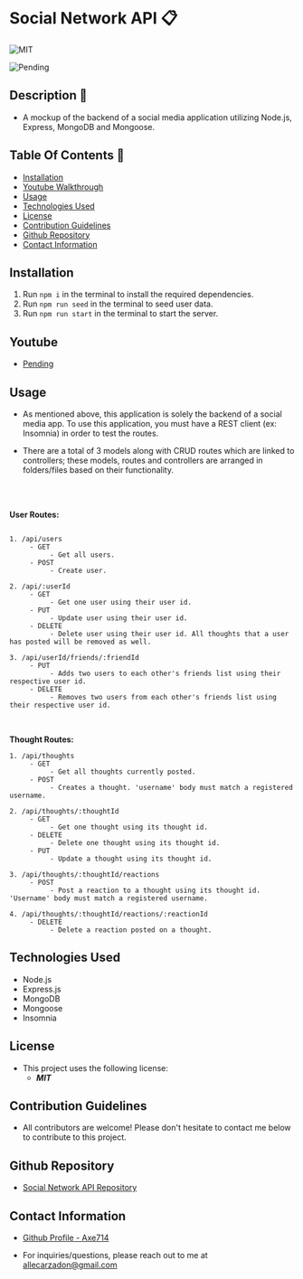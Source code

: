 # Social Network API 📋

![MIT](https://img.shields.io/badge/License-MIT-blue.svg)

![Pending](#)

## Description 📍
- A mockup of the backend of a social media application utilizing Node.js, Express, MongoDB and Mongoose.

## Table Of Contents 📜
* [Installation](#installation)
* [Youtube Walkthrough](#youtube)
* [Usage](#usage)
* [Technologies Used](#technologies-used)
* [License](#license)
* [Contribution Guidelines](#contribution-guidelines)
* [Github Repository](#github-repository)
* [Contact Information](#contact-information)

## Installation 
 1. Run ``` npm i ``` in the terminal to install the required dependencies.
 2. Run ```npm run seed``` in the terminal to seed user data.
 4. Run ```npm run start``` in the terminal to start the server.

## Youtube 
- [Pending](#)

## Usage 
- As mentioned above, this application is solely the backend of a social media app. To use this application, you must have a REST client (ex: Insomnia) in order to test the routes. 

- There are a total of 3 models along with CRUD routes which are linked to controllers; these models, routes and controllers are arranged in folders/files based on their functionality.
<br>
<br>

**User Routes:**
```

1. /api/users
     - GET 
          - Get all users.
     - POST 
          - Create user.

2. /api/:userId
     - GET 
          - Get one user using their user id.
     - PUT
          - Update user using their user id.
     - DELETE
          - Delete user using their user id. All thoughts that a user has posted will be removed as well. 

3. /api/userId/friends/:friendId
     - PUT
          - Adds two users to each other's friends list using their respective user id.
     - DELETE
          - Removes two users from each other's friends list using their respective user id.
```
<br>

**Thought Routes:**

```
1. /api/thoughts
     - GET
          - Get all thoughts currently posted.
     - POST
          - Creates a thought. 'username' body must match a registered username.

2. /api/thoughts/:thoughtId
     - GET
          - Get one thought using its thought id.
     - DELETE
          - Delete one thought using its thought id.
     - PUT
          - Update a thought using its thought id.

3. /api/thoughts/:thoughtId/reactions
     - POST
          - Post a reaction to a thought using its thought id. 'Username' body must match a registered username.

4. /api/thoughts/:thoughtId/reactions/:reactionId
     - DELETE
          - Delete a reaction posted on a thought.
```

## Technologies Used
- Node.js
- Express.js
- MongoDB
- Mongoose
- Insomnia

## License 
- This project uses the following license:<br>
     - ***MIT***

## Contribution Guidelines 
- All contributors are welcome! Please don't hesitate to contact me below to contribute to this project.

## Github Repository 
- [Social Network API Repository](https://github.com/axe714/social-network-api)

## Contact Information 
- [Github Profile - Axe714](www.github.com/axe714)

- For inquiries/questions, please reach out to me at allecarzadon@gmail.com